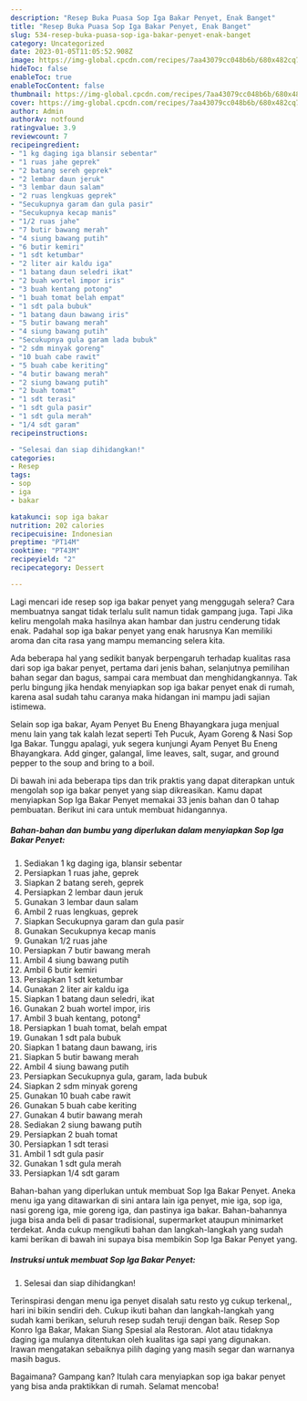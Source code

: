 ```yaml
---
description: "Resep Buka Puasa Sop Iga Bakar Penyet, Enak Banget"
title: "Resep Buka Puasa Sop Iga Bakar Penyet, Enak Banget"
slug: 534-resep-buka-puasa-sop-iga-bakar-penyet-enak-banget
category: Uncategorized
date: 2023-01-05T11:05:52.908Z
image: https://img-global.cpcdn.com/recipes/7aa43079cc048b6b/680x482cq70/sop-iga-bakar-penyet-foto-resep-utama.jpg
hideToc: false
enableToc: true
enableTocContent: false
thumbnail: https://img-global.cpcdn.com/recipes/7aa43079cc048b6b/680x482cq70/sop-iga-bakar-penyet-foto-resep-utama.jpg
cover: https://img-global.cpcdn.com/recipes/7aa43079cc048b6b/680x482cq70/sop-iga-bakar-penyet-foto-resep-utama.jpg
author: Admin
authorAv: notfound
ratingvalue: 3.9
reviewcount: 7
recipeingredient:
- "1 kg daging iga blansir sebentar"
- "1 ruas jahe geprek"
- "2 batang sereh geprek"
- "2 lembar daun jeruk"
- "3 lembar daun salam"
- "2 ruas lengkuas geprek"
- "Secukupnya garam dan gula pasir"
- "Secukupnya kecap manis"
- "1/2 ruas jahe"
- "7 butir bawang merah"
- "4 siung bawang putih"
- "6 butir kemiri"
- "1 sdt ketumbar"
- "2 liter air kaldu iga"
- "1 batang daun seledri ikat"
- "2 buah wortel impor iris"
- "3 buah kentang potong"
- "1 buah tomat belah empat"
- "1 sdt pala bubuk"
- "1 batang daun bawang iris"
- "5 butir bawang merah"
- "4 siung bawang putih"
- "Secukupnya gula garam lada bubuk"
- "2 sdm minyak goreng"
- "10 buah cabe rawit"
- "5 buah cabe keriting"
- "4 butir bawang merah"
- "2 siung bawang putih"
- "2 buah tomat"
- "1 sdt terasi"
- "1 sdt gula pasir"
- "1 sdt gula merah"
- "1/4 sdt garam"
recipeinstructions:

- "Selesai dan siap dihidangkan!"
categories:
- Resep
tags:
- sop
- iga
- bakar

katakunci: sop iga bakar 
nutrition: 202 calories
recipecuisine: Indonesian
preptime: "PT14M"
cooktime: "PT43M"
recipeyield: "2"
recipecategory: Dessert

---
```



Lagi mencari ide resep sop iga bakar penyet yang menggugah selera? Cara membuatnya sangat tidak terlalu sulit namun tidak gampang juga. Tapi Jika keliru mengolah maka hasilnya akan hambar dan justru cenderung tidak enak. Padahal sop iga bakar penyet yang enak harusnya Kan memiliki aroma dan cita rasa yang mampu memancing selera kita.


Ada beberapa hal yang sedikit banyak berpengaruh terhadap kualitas rasa dari sop iga bakar penyet, pertama dari jenis bahan, selanjutnya pemilihan bahan segar dan bagus, sampai cara membuat dan menghidangkannya. Tak perlu bingung jika hendak menyiapkan sop iga bakar penyet enak di rumah, karena asal sudah tahu caranya maka hidangan ini mampu jadi sajian istimewa.

Selain sop iga bakar, Ayam Penyet Bu Eneng Bhayangkara juga menjual menu lain yang tak kalah lezat seperti Teh Pucuk, Ayam Goreng &amp; Nasi Sop Iga Bakar. Tunggu apalagi, yuk segera kunjungi Ayam Penyet Bu Eneng Bhayangkara. Add ginger, galangal, lime leaves, salt, sugar, and ground pepper to the soup and bring to a boil.


Di bawah ini ada beberapa tips dan trik praktis yang dapat diterapkan untuk mengolah sop iga bakar penyet yang siap dikreasikan. Kamu dapat menyiapkan Sop Iga Bakar Penyet memakai 33 jenis bahan dan 0 tahap pembuatan. Berikut ini cara untuk membuat hidangannya.

<!--inarticleads1-->

##### Bahan-bahan dan bumbu yang diperlukan dalam menyiapkan Sop Iga Bakar Penyet:

1. Sediakan 1 kg daging iga, blansir sebentar
1. Persiapkan 1 ruas jahe, geprek
1. Siapkan 2 batang sereh, geprek
1. Persiapkan 2 lembar daun jeruk
1. Gunakan 3 lembar daun salam
1. Ambil 2 ruas lengkuas, geprek
1. Siapkan Secukupnya garam dan gula pasir
1. Gunakan Secukupnya kecap manis
1. Gunakan 1/2 ruas jahe
1. Persiapkan 7 butir bawang merah
1. Ambil 4 siung bawang putih
1. Ambil 6 butir kemiri
1. Persiapkan 1 sdt ketumbar
1. Gunakan 2 liter air kaldu iga
1. Siapkan 1 batang daun seledri, ikat
1. Gunakan 2 buah wortel impor, iris
1. Ambil 3 buah kentang, potong²
1. Persiapkan 1 buah tomat, belah empat
1. Gunakan 1 sdt pala bubuk
1. Siapkan 1 batang daun bawang, iris
1. Siapkan 5 butir bawang merah
1. Ambil 4 siung bawang putih
1. Persiapkan Secukupnya gula, garam, lada bubuk
1. Siapkan 2 sdm minyak goreng
1. Gunakan 10 buah cabe rawit
1. Gunakan 5 buah cabe keriting
1. Gunakan 4 butir bawang merah
1. Sediakan 2 siung bawang putih
1. Persiapkan 2 buah tomat
1. Persiapkan 1 sdt terasi
1. Ambil 1 sdt gula pasir
1. Gunakan 1 sdt gula merah
1. Persiapkan 1/4 sdt garam


Bahan-bahan yang diperlukan untuk membuat Sop Iga Bakar Penyet. Aneka menu iga yang ditawarkan di sini antara lain iga penyet, mie iga, sop iga, nasi goreng iga, mie goreng iga, dan pastinya iga bakar. Bahan-bahannya juga bisa anda beli di pasar tradisional, supermarket ataupun minimarket terdekat. Anda cukup mengikuti bahan dan langkah-langkah yang sudah kami berikan di bawah ini supaya bisa membikin Sop Iga Bakar Penyet yang. 

<!--inarticleads2-->

##### Instruksi untuk membuat Sop Iga Bakar Penyet:


1. Selesai dan siap dihidangkan!

Terinspirasi dengan menu iga penyet disalah satu resto yg cukup terkenal,, hari ini bikin sendiri deh. Cukup ikuti bahan dan langkah-langkah yang sudah kami berikan, seluruh resep sudah teruji dengan baik. Resep Sop Konro Iga Bakar, Makan Siang Spesial ala Restoran. Alot atau tidaknya daging iga mulanya ditentukan oleh kualitas iga sapi yang digunakan. Irawan mengatakan sebaiknya pilih daging yang masih segar dan warnanya masih bagus. 

Bagaimana? Gampang kan? Itulah cara menyiapkan sop iga bakar penyet yang bisa anda praktikkan di rumah. Selamat mencoba!
